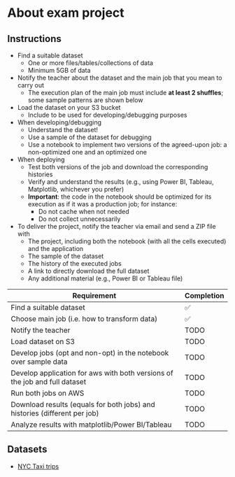 # About exam project

## Instructions

- Find a suitable dataset
  - One or more files/tables/collections of data
  - Minimum 5GB of data
- Notify the teacher about the dataset and the main job that you mean to carry out
  - The execution plan of the main job must include **at least 2 shuffles**; some sample patterns are shown below
- Load the dataset on your S3 bucket
  - Include to be used for developing/debugging purposes
- When developing/debugging
  - Understand the dataset!
  - Use a sample of the dataset for debugging
  - Use a notebook to implement two versions of the agreed-upon job: a non-optimized one and an optimized one
- When deploying
  - Test both versions of the job and download the corresponding histories
  - Verify and understand the results (e.g., using Power BI, Tableau, Matplotlib, whichever you prefer)
  - **Important**: the code in the notebook should be optimized for its execution as if it was a production job; for instance:
    - Do not cache when not needed
    - Do not collect unnecessarily
- To deliver the project, notify the teacher via email and send a ZIP file with
  - The project, including both the notebook (with all the cells executed) and the application
  - The sample of the dataset
  - The history of the executed jobs
  - A link to directly download the full dataset
  - Any additional material (e.g., Power BI or Tableau file)

| Requirement                                                                | Completion |
| -------------------------------------------------------------------------- | ---------- |
| Find a suitable dataset                                                    | ✅          |
| Choose main job (i.e. how to transform data)                               |  ✅         |
| Notify the teacher                                                         | TODO       |
| Load dataset on S3                                                         | TODO       |
| Develop jobs (opt and non-opt) in the notebook over sample data            | TODO       |
| Develop application for aws with both versions of the job and full dataset | TODO       |
| Run both jobs on AWS                                                       | TODO       |
| Download results (equals for both jobs) and histories (different per job)  | TODO       |
| Analyze results with matplotlib/Power BI/Tableau                           | TODO       |

## Datasets

- [NYC Taxi trips](https://www1.nyc.gov/site/tlc/about/tlc-trip-record-data.page)
